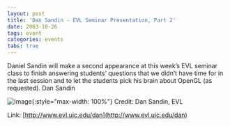 ```yaml
---
layout: post
title: 'Dan Sandin - EVL Seminar Presentation, Part 2'
date: 2003-10-26
tags: event
categories: events
tabs: true
---
```


Daniel Sandin will make a second appearance at this week&rsquo;s EVL seminar class to finish answering students&rsquo; questions that we didn&rsquo;t have time for in the last session and to let the students pick his brain about OpenGL (as requested).
Dan Sandin

![image](https://www.evl.uic.edu/output/originals/dan_sandin.jpg-srcw.jpg){:style="max-width: 100%"}
Credit: Dan Sandin, EVL


Link: [http://www.evl.uic.edu/dan](http://www.evl.uic.edu/dan)
